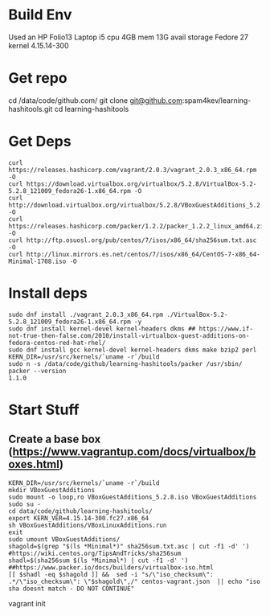 # Build Env
Used an HP Folio13 Laptop
  i5 cpu
  4GB mem
  13G avail storage
Fedore 27
  kernel 4.15.14-300
# Get repo
cd /data/code/github.com/
git clone git@github.com:spam4kev/learning-hashitools.git
cd learning-hashitools
# Get Deps
```
curl https://releases.hashicorp.com/vagrant/2.0.3/vagrant_2.0.3_x86_64.rpm -O
curl https://download.virtualbox.org/virtualbox/5.2.8/VirtualBox-5.2-5.2.8_121009_fedora26-1.x86_64.rpm -O
curl http://download.virtualbox.org/virtualbox/5.2.8/VBoxGuestAdditions_5.2.8.iso -O
curl https://releases.hashicorp.com/packer/1.2.2/packer_1.2.2_linux_amd64.zip -O
curl http://ftp.osuosl.org/pub/centos/7/isos/x86_64/sha256sum.txt.asc -O
curl http://linux.mirrors.es.net/centos/7/isos/x86_64/CentOS-7-x86_64-Minimal-1708.iso -O
```
# Install deps
```
sudo dnf install ./vagrant_2.0.3_x86_64.rpm ./VirtualBox-5.2-5.2.8_121009_fedora26-1.x86_64.rpm -y
sudo dnf install kernel-devel kernel-headers dkms ## https://www.if-not-true-then-false.com/2010/install-virtualbox-guest-additions-on-fedora-centos-red-hat-rhel/
sudo dnf install gcc kernel-devel kernel-headers dkms make bzip2 perl
KERN_DIR=/usr/src/kernels/`uname -r`/build
sudo n -s /data/code/github/learning-hashitools/packer /usr/sbin/
packer --version
1.1.0
```
# Start Stuff
## Create a base box (https://www.vagrantup.com/docs/virtualbox/boxes.html)
``` 
KERN_DIR=/usr/src/kernels/`uname -r`/build
mkdir VBoxGuestAdditions
sudo mount -o loop,ro VBoxGuestAdditions_5.2.8.iso VBoxGuestAdditions
sudo su -
cd data/code/github/learning-hashitools/
export KERN_VER=4.15.14-300.fc27.x86_64
sh VBoxGuestAdditions/VBoxLinuxAdditions.run
exit
sudo umount VBoxGuestAdditions/
shagold=$(grep "$(ls *Minimal*)" sha256sum.txt.asc | cut -f1 -d' ') #https://wiki.centos.org/TipsAndTricks/sha256sum
shadl=$(sha256sum $(ls *Minimal*) | cut -f1 -d' ')
##https://www.packer.io/docs/builders/virtualbox-iso.html
[[ $shadl -eq $shagold ]] &&  sed -i "s/\"iso_checksum\": .*/\"iso_checksum\": \"$shagold\",/" centos-vagrant.json  || echo "iso sha doesnt match - DO NOT CONTINUE"
```






vagrant init

